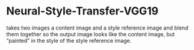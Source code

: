 # Neural-Style-Transfer-VGG19
takes two images a content image and a style reference image and blend them together so the output image looks like the content image, but “painted” in the style of the style reference image.
